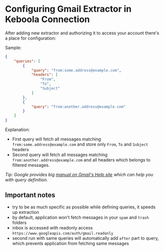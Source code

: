 # Configuring Gmail Extractor in Keboola Connection

After adding new extractor and authorizing it to access your account there's a place for
configuration:

Sample:

```json
{
    "queries": [
        {
            "query": "from:some.address@example.com",
            "headers": [
                "From",
                "To",
                "Subject"
            ]
        },
        {
            "query": "from:another.address@example.com"
        }
    ]
}
```

Explanation:

- First query will fetch all messages matching `from:some.address@example.com` and store only `From`,
`To` and `Subject` headers
- Second query will fetch all messages matching `from:another.address@example.com` and all headers
which belongs to filtered messages.

*Tip: Google provides big [manual on Gmail's Help site](https://support.google.com/mail/answer/7190?hl=en) which can help you with query definition.*

## Important notes

- try to be as much specific as possible while defining queries, it speeds up extraction
- by default, application won't fetch messages in your `spam` and `trash` folders
- inbox is accessed with readonly access `https://www.googleapis.com/auth/gmail.readonly`
- second run with same queries will automatically add `after` part to query, which prevents
application from fetching same messages
